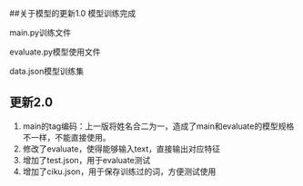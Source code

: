 ##关于模型的更新1.0
模型训练完成

main.py训练文件

evaluate.py模型使用文件

data.json模型训练集

## 更新2.0

1. main的tag编码：上一版将姓名合二为一，造成了main和evaluate的模型规格不一样，不能直接使用。
2. 修改了evaluate，使得能够输入text，直接输出对应特征
3. 增加了test.json，用于evaluate测试
4. 增加了ciku.json，用于保存训练过的词，方便测试使用